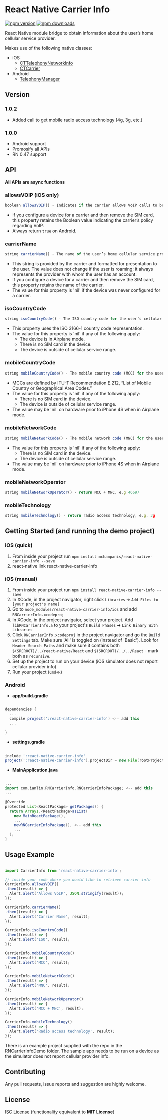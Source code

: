 # React Native Carrier Info

[![npm version](https://badge.fury.io/js/react-native-carrier-info.svg)](https://badge.fury.io/js/react-native-carrier-info)
[![npm downloads](https://img.shields.io/npm/dm/react-native-carrier-info.svg?maxAge=2592000)](https://img.shields.io/npm/dm/react-native-carrier-info.svg?maxAge=2592000)

React Native module bridge to obtain information about the user’s home cellular service provider.

Makes use of the following native classes:

- iOS
  - [CTTelephonyNetworkInfo](https://developer.apple.com/library/prerelease/ios/documentation/NetworkingInternet/Reference/CTTelephonyNetworkInfo/index.html#//apple_ref/occ/cl/CTTelephonyNetworkInfo)
  - [CTCarrier](https://developer.apple.com/library/prerelease/ios/documentation/NetworkingInternet/Reference/CTCarrier/index.html#//apple_ref/doc/c_ref/CTCarrier)
- Android
  - [TelephonyManager](https://developer.android.com/reference/android/telephony/TelephonyManager.html)

## Version

### 1.0.2

- Added call to get mobile radio access technology (4g, 3g, etc.)

### 1.0.0

- Android support
- Promosify all APIs
- RN 0.47 support

## API

**All APIs are async functions**

### allowsVOIP (iOS only)

```javascript
boolean allowsVOIP() - Indicates if the carrier allows VoIP calls to be made on its network.
```

- If you configure a device for a carrier and then remove the SIM card, this property retains the Boolean value indicating the carrier’s policy regarding VoIP.
- Always return `true` on Android.

### carrierName

```js
string carrierName() - The name of the user’s home cellular service provider.
```

- This string is provided by the carrier and formatted for presentation to the user. The value does not change if the user is roaming; it always represents the provider with whom the user has an account.
- If you configure a device for a carrier and then remove the SIM card, this property retains the name of the carrier.
- The value for this property is 'nil' if the device was never configured for a carrier.

### isoCountryCode

```js
string isoCountryCode() - The ISO country code for the user’s cellular service provider.
```

- This property uses the ISO 3166-1 country code representation.
- The value for this property is 'nil' if any of the following apply:
  - The device is in Airplane mode.
  - There is no SIM card in the device.
  - The device is outside of cellular service range.

### mobileCountryCode

```js
string mobileCountryCode() - The mobile country code (MCC) for the user’s cellular service provider.
```

- MCCs are defined by ITU-T Recommendation E.212, “List of Mobile Country or Geographical Area Codes.”
- The value for this property is 'nil' if any of the following apply:
  - There is no SIM card in the device.
  - The device is outside of cellular service range.
- The value may be 'nil' on hardware prior to iPhone 4S when in Airplane mode.

### mobileNetworkCode

```js
string mobileNetworkCode() - The mobile network code (MNC) for the user’s cellular service provider.
```

- The value for this property is 'nil' if any of the following apply:
  - There is no SIM card in the device.
  - The device is outside of cellular service range.
- The value may be 'nil' on hardware prior to iPhone 4S when in Airplane mode.

### mobileNetworkOperator

```js
string mobileNetworkOperator() - return MCC + MNC, e.g 46697
```

### mobileTechnology

```js
string mobileTechnology() - return radio access technology, e.g. 3g
```

## Getting Started (and running the demo project)

### iOS (quick)

1. From inside your project run `npm install mchampanis/react-native-carrier-info --save`
2. react-native link react-native-carrier-info

### iOS (manual)

1. From inside your project run `npm install react-native-carrier-info --save`
2. In XCode, in the project navigator, right click `Libraries` ➜ `Add Files to [your project's name]`
3. Go to `node_modules/react-native-carrier-info/ios` and add `RNCarrierInfo.xcodeproj`
4. In XCode, in the project navigator, select your project. Add `libRNCarrierInfo.a` to your project's `Build Phases` ➜ `Link Binary With Libraries`
5. Click `RNCarrierInfo.xcodeproj` in the project navigator and go the `Build Settings` tab. Make sure 'All' is toggled on (instead of 'Basic'). Look for `Header Search Paths` and make sure it contains both `$(SRCROOT)/../react-native/React` and `$(SRCROOT)/../../React` - mark both as `recursive`.
6. Set up the project to run on your device (iOS simulator does not report cellular provider info)
7. Run your project (`Cmd+R`)

### Android

- **app/build.gradle**

```gradle

dependencies {
  ...
  compile project(':react-native-carrier-info') <-- add this
  ...

}

```

- **settings.gradle**

```gradle

include ':react-native-carrier-info'
project(':react-native-carrier-info').projectDir = new File(rootProject.projectDir, '../node_modules/react-native-carrier-info/android')

```

- **MainApplication.java**

```gradle

...
import com.ianlin.RNCarrierInfo.RNCarrierInfoPackage; <-- add this
...

@Override
protected List<ReactPackage> getPackages() {
  return Arrays.<ReactPackage>asList(
    new MainReactPackage(),
    ...
    newRNCarrierInfoPackage(), <-- add this
    ...
  );
}

```

## Usage Example

```js

import CarrierInfo from 'react-native-carrier-info';

// inside your code where you would like to retrieve carrier info
CarrierInfo.allowsVOIP()
.then((result) => {
  Alert.alert('Allows VoIP', JSON.stringify(result));
});

CarrierInfo.carrierName()
.then((result) => {
  Alert.alert('Carrier Name', result);
});

CarrierInfo.isoCountryCode()
.then((result) => {
  Alert.alert('ISO', result);
});

CarrierInfo.mobileCountryCode()
.then((result) => {
  Alert.alert('MCC', result);
});

CarrierInfo.mobileNetworkCode()
.then((result) => {
  Alert.alert('MNC', result);
});

CarrierInfo.mobileNetworkOperator()
.then((result) => {
  Alert.alert('MCC + MNC', result);
});

CarrierInfo.mobileTechnology()
.then((result) => {
  Alert.alert('Radio access technology', result);
});

```

There is an example project supplied with the repo in the RNCarrierInfoDemo folder. The sample app needs to be run on a device as the simulator does not report cellular provider info.

## Contributing

Any pull requests, issue reports and suggestion are highly welcome.

## License

[ISC License](https://opensource.org/licenses/ISC) (functionality equivalent to **MIT License**)
